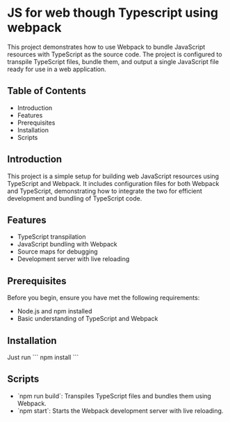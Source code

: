 # JS for web though Typescript using webpack

This project demonstrates how to use Webpack to bundle JavaScript resources with TypeScript as the source code. The project is configured to transpile TypeScript files, bundle them, and output a single JavaScript file ready for use in a web application.

<h2>Table of Contents</h2>
<ul>
    <li>Introduction</li>
    <li>Features</li>
    <li>Prerequisites</li>
    <li>Installation</li>
    <li>Scripts</li>
</ul>

<h2>Introduction</h2>
This project is a simple setup for building web JavaScript resources using TypeScript and Webpack. It includes configuration files for both Webpack and TypeScript, demonstrating how to integrate the two for efficient development and bundling of TypeScript code.

<h2>Features</h2>
<ul>
    <li>TypeScript transpilation</li>
    <li>JavaScript bundling with Webpack</li>
    <li>Source maps for debugging</li>
    <li>Development server with live reloading</li>
</ul>

<h2>Prerequisites</h2>
Before you begin, ensure you have met the following requirements:
<ul>
    <li>Node.js and npm installed</li>
    <li>Basic understanding of TypeScript and Webpack</li>
</ul>

<h2>Installation</h2>
Just run
```
npm install
```

<h2>Scripts</h2>
<ul>
    <li>`npm run build`: Transpiles TypeScript files and bundles them using Webpack.</li>
    <li>`npm start`: Starts the Webpack development server with live reloading.</li>
</ul>

